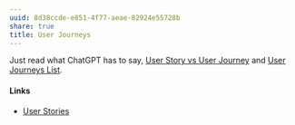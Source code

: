 ```yaml
---
uuid: 8d38ccde-e851-4f77-aeae-82924e55728b
share: true
title: User Journeys
---
```

Just read what ChatGPT has to say, [User Story vs User Journey](https://chat.openai.com/share/08182119-b419-48db-b67c-a5727160c7f7) and [User Journeys List](https://chat.openai.com/share/943e6e3c-8e76-4f59-8a18-fbc186b09df9).
#### Links

* [User Stories](../44c10f20-28ae-489d-bc46-0547c7997242)